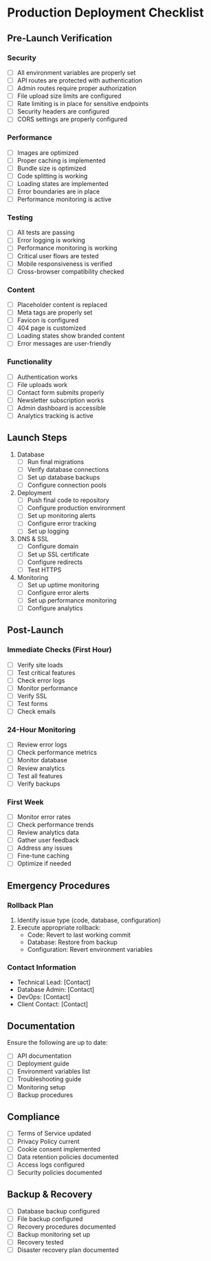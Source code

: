 # Production Deployment Checklist

## Pre-Launch Verification

### Security
- [ ] All environment variables are properly set
- [ ] API routes are protected with authentication
- [ ] Admin routes require proper authorization
- [ ] File upload size limits are configured
- [ ] Rate limiting is in place for sensitive endpoints
- [ ] Security headers are configured
- [ ] CORS settings are properly configured

### Performance
- [ ] Images are optimized
- [ ] Proper caching is implemented
- [ ] Bundle size is optimized
- [ ] Code splitting is working
- [ ] Loading states are implemented
- [ ] Error boundaries are in place
- [ ] Performance monitoring is active

### Testing
- [ ] All tests are passing
- [ ] Error logging is working
- [ ] Performance monitoring is working
- [ ] Critical user flows are tested
- [ ] Mobile responsiveness is verified
- [ ] Cross-browser compatibility checked

### Content
- [ ] Placeholder content is replaced
- [ ] Meta tags are properly set
- [ ] Favicon is configured
- [ ] 404 page is customized
- [ ] Loading states show branded content
- [ ] Error messages are user-friendly

### Functionality
- [ ] Authentication works
- [ ] File uploads work
- [ ] Contact form submits properly
- [ ] Newsletter subscription works
- [ ] Admin dashboard is accessible
- [ ] Analytics tracking is active

## Launch Steps

1. Database
   - [ ] Run final migrations
   - [ ] Verify database connections
   - [ ] Set up database backups
   - [ ] Configure connection pools

2. Deployment
   - [ ] Push final code to repository
   - [ ] Configure production environment
   - [ ] Set up monitoring alerts
   - [ ] Configure error tracking
   - [ ] Set up logging

3. DNS & SSL
   - [ ] Configure domain
   - [ ] Set up SSL certificate
   - [ ] Configure redirects
   - [ ] Test HTTPS

4. Monitoring
   - [ ] Set up uptime monitoring
   - [ ] Configure error alerts
   - [ ] Set up performance monitoring
   - [ ] Configure analytics

## Post-Launch

### Immediate Checks (First Hour)
- [ ] Verify site loads
- [ ] Test critical features
- [ ] Check error logs
- [ ] Monitor performance
- [ ] Verify SSL
- [ ] Test forms
- [ ] Check emails

### 24-Hour Monitoring
- [ ] Review error logs
- [ ] Check performance metrics
- [ ] Monitor database
- [ ] Review analytics
- [ ] Test all features
- [ ] Verify backups

### First Week
- [ ] Monitor error rates
- [ ] Check performance trends
- [ ] Review analytics data
- [ ] Gather user feedback
- [ ] Address any issues
- [ ] Fine-tune caching
- [ ] Optimize if needed

## Emergency Procedures

### Rollback Plan
1. Identify issue type (code, database, configuration)
2. Execute appropriate rollback:
   - Code: Revert to last working commit
   - Database: Restore from backup
   - Configuration: Revert environment variables

### Contact Information
- Technical Lead: [Contact]
- Database Admin: [Contact]
- DevOps: [Contact]
- Client Contact: [Contact]

## Documentation

Ensure the following are up to date:
- [ ] API documentation
- [ ] Deployment guide
- [ ] Environment variables list
- [ ] Troubleshooting guide
- [ ] Monitoring setup
- [ ] Backup procedures

## Compliance

- [ ] Terms of Service updated
- [ ] Privacy Policy current
- [ ] Cookie consent implemented
- [ ] Data retention policies documented
- [ ] Access logs configured
- [ ] Security policies documented

## Backup & Recovery

- [ ] Database backup configured
- [ ] File backup configured
- [ ] Recovery procedures documented
- [ ] Backup monitoring set up
- [ ] Recovery tested
- [ ] Disaster recovery plan documented 
